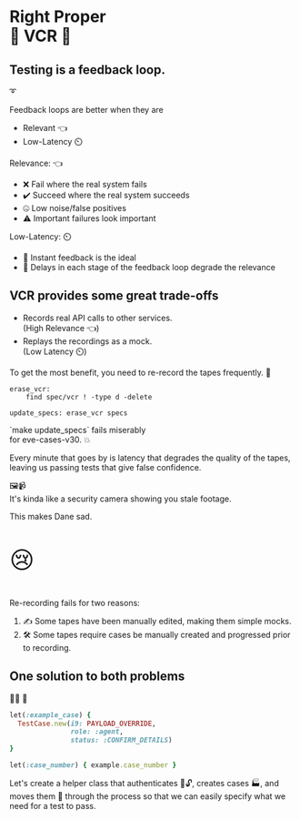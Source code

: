 # Right Proper<br />📼 VCR 📼



## Testing is a feedback loop.

➰


Feedback loops are better when they are
- Relevant 👈
- Low-Latency ⏲️


Relevance: 👈
- ❌ Fail where the real system fails
- ✔️ Succeed where the real system succeeds
- 🤐 Low noise/false positives
- ⚠️ Important failures look important


Low-Latency: ⏲️
- 🏇 Instant feedback is the ideal
- 📜 Delays in each stage of the feedback loop degrade the relevance



## VCR provides some great trade-offs

- Records real API calls to other services.<br />(High Relevance 👈)
- Replays the recordings as a mock.<br />(Low Latency ⏲️)


To get the most benefit, you need to re-record the tapes frequently. 📼

```
erase_vcr:
    find spec/vcr ! -type d -delete

update_specs: erase_vcr specs
```

<p class="fragment">`make update_specs` fails miserably<br />for eve-cases-v30. 💥</p>


Every minute that goes by is latency that degrades the quality of the tapes, leaving us passing tests that give false confidence.

<p class="fragment">🖼️📹<br />It's kinda like a security camera showing you stale footage.</p>


This makes Dane sad.

<p class="fragment" style="font-size: 300%">😢</p>


Re-recording fails for two reasons:
1. ✍️ Some tapes have been manually edited, making them simple mocks.
2. 🛠️ Some tapes require cases be manually created and progressed prior to recording.



## One solution to both problems

🦉🦆 🥌


```Ruby
let(:example_case) {
  TestCase.new(i9: PAYLOAD_OVERRIDE,
               role: :agent,
               status: :CONFIRM_DETAILS)
}

let(:case_number) { example.case_number }
```

<p class="fragment">Let's create a helper class that authenticates 🔑🔓, creates cases 🏭, and moves them 🚚 through the process so that we can easily specify what we need for a test to pass.</p>
